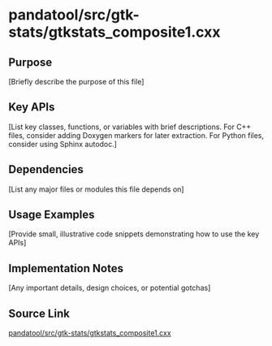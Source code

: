 # pandatool/src/gtk-stats/gtkstats_composite1.cxx

## Purpose
[Briefly describe the purpose of this file]

## Key APIs
[List key classes, functions, or variables with brief descriptions.
For C++ files, consider adding Doxygen markers for later extraction.
For Python files, consider using Sphinx autodoc.]

## Dependencies
[List any major files or modules this file depends on]

## Usage Examples
[Provide small, illustrative code snippets demonstrating how to use the key APIs]

## Implementation Notes
[Any important details, design choices, or potential gotchas]

## Source Link
[pandatool/src/gtk-stats/gtkstats_composite1.cxx](link_to_source_repository/pandatool/src/gtk-stats/gtkstats_composite1.cxx)
